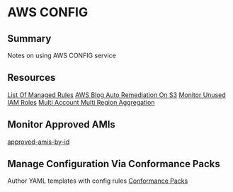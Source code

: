 # AWS CONFIG

## Summary

Notes on using AWS CONFIG service

## Resources

[List Of Managed Rules](https://docs.aws.amazon.com/config/latest/developerguide/managed-rules-by-aws-config.html)
[AWS Blog Auto Remediation On S3](https://aws.amazon.com/blogs/mt/aws-config-auto-remediation-s3-compliance/)
[Monitor Unused IAM Roles](https://aws.amazon.com/blogs/security/continuously-monitor-unused-iam-roles-aws-config/)
[Multi Account Multi Region Aggregation](https://docs.aws.amazon.com/config/latest/developerguide/aggregate-data.html)

## Monitor Approved AMIs

[approved-amis-by-id](https://docs.aws.amazon.com/config/latest/developerguide/approved-amis-by-id.html)

## Manage Configuration Via Conformance Packs

Author YAML templates with config rules
[Conformance Packs](https://aws.amazon.com/about-aws/whats-new/2019/11/introducing-aws-config-conformance-packs/)
